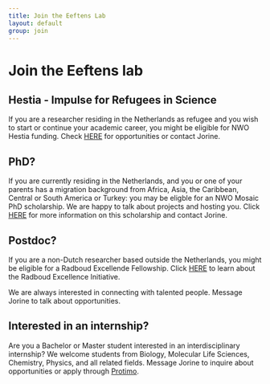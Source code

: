 ```yaml
---
title: Join the Eeftens Lab
layout: default
group: join
---
```

# Join the Eeftens lab

## Hestia - Impulse for Refugees in Science
If you are a researcher residing in the Netherlands as refugee and you wish to start or continue your academic career, you might be eligible for NWO Hestia funding. Check [HERE](https://www.nwo.nl/en/researchprogrammes/hestia-impulse-for-refugees-in-science) for opportunities or contact Jorine.

## PhD?
If you are currently residing in the Netherlands, and you or one of your parents has a migration background from Africa, Asia, the Caribbean, Central or South America or Turkey: you may be eligble for an NWO Mosaic PhD scholarship. We are happy to talk about projects and hosting you. Click [HERE](https://www.nwo.nl/en/researchprogrammes/mosaic) for more information on this scholarship and contact Jorine.

## Postdoc?
If you are a non-Dutch researcher based outside the Netherlands, you might be eligible for a Radboud Excellende Fellowship. Click [HERE](https://www.ru.nl/excellence/nomination/initiative/) to learn about the Radboud Excellence Initiative.

We are always interested in connecting with talented people. Message Jorine to talk about opportunities. 

## Interested in an internship?
Are you a Bachelor or Master student interested in an interdisciplinary internship? We welcome students from Biology, Molecular Life Sciences, Chemistry, Physics, and all related fields. Message Jorine to inquire about opportunities or apply through [Protimo](https://protimo.science.ru.nl/). 
